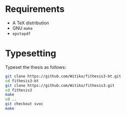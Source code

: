 # Requirements

 * A TeX distribution
 * GNU `make`
 * `epstopdf`

# Typesetting

Typeset the thesis as follows:

```bash
git clone https://github.com/Witiko/fithesis3-bt.git 
cd fithesis3-bt
git clone https://github.com/Witiko/fithesis3.git
cd fithesis3
make
cd ..
git checkout svoc
make
```
